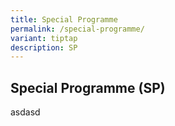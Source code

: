 ```yaml
---
title: Special Programme
permalink: /special-programme/
variant: tiptap
description: SP
---
```

<h2>Special Programme (SP)</h2>
<p>asdasd</p>